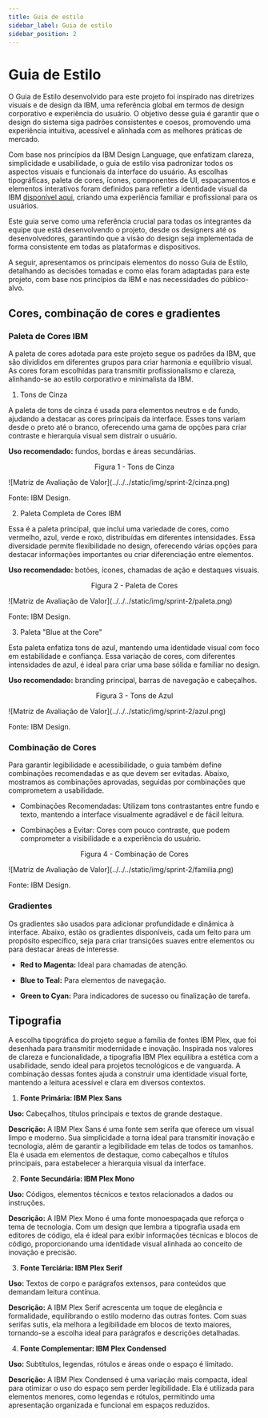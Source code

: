```yaml
---
title: Guia de estilo
sidebar_label: Guia de estilo
sidebar_position: 2
---
```


# Guia de Estilo

O Guia de Estilo desenvolvido para este projeto foi inspirado nas diretrizes visuais e de design da IBM, uma referência global em termos de design corporativo e experiência do usuário. O objetivo desse guia é garantir que o design do sistema siga padrões consistentes e coesos, promovendo uma experiência intuitiva, acessível e alinhada com as melhores práticas de mercado.

Com base nos princípios da IBM Design Language, que enfatizam clareza, simplicidade e usabilidade, o guia de estilo visa padronizar todos os aspectos visuais e funcionais da interface do usuário. As escolhas tipográficas, paleta de cores, ícones, componentes de UI, espaçamentos e elementos interativos foram definidos para refletir a identidade visual da IBM [disponível aqui](https://www.ibm.com/design/language/), criando uma experiência familiar e profissional para os usuários.

Este guia serve como uma referência crucial para todas os integrantes da equipe que está desenvolvendo o projeto, desde os designers até os desenvolvedores, garantindo que a visão do design seja implementada de forma consistente em todas as plataformas e dispositivos.

A seguir, apresentamos os principais elementos do nosso Guia de Estilo, detalhando as decisões tomadas e como elas foram adaptadas para este projeto, com base nos princípios da IBM e nas necessidades do público-alvo.

## Cores, combinação de cores e gradientes

### Paleta de Cores IBM

A paleta de cores adotada para este projeto segue os padrões da IBM, que são divididos em diferentes grupos para criar harmonia e equilíbrio visual. As cores foram escolhidas para transmitir profissionalismo e clareza, alinhando-se ao estilo corporativo e minimalista da IBM.

1. Tons de  Cinza

A paleta de tons de cinza é usada para elementos neutros e de fundo, ajudando a destacar as cores principais da interface. Esses tons variam desde o preto até o branco, oferecendo uma gama de opções para criar contraste e hierarquia visual sem distrair o usuário.

**Uso recomendado:** fundos, bordas e áreas secundárias.

<p align="center"> Figura 1 - Tons de Cinza </p>
![Matriz de Avaliação de Valor](../../../static/img/sprint-2/cinza.png)
<p style={{textAlign: 'center'}}>Fonte: IBM Design.</p>

2. Paleta Completa de Cores IBM

Essa é a paleta principal, que inclui uma variedade de cores, como vermelho, azul, verde e roxo, distribuídas em diferentes intensidades. Essa diversidade permite flexibilidade no design, oferecendo várias opções para destacar informações importantes ou criar diferenciação entre elementos.

**Uso recomendado:** botões, ícones, chamadas de ação e destaques visuais.

<p align="center"> Figura 2 - Paleta de Cores </p>
![Matriz de Avaliação de Valor](../../../static/img/sprint-2/paleta.png)
<p style={{textAlign: 'center'}}>Fonte: IBM Design.</p>

3. Paleta "Blue at the Core"

Esta paleta enfatiza tons de azul, mantendo uma identidade visual com foco em estabilidade e confiança. Essa variação de cores, com diferentes intensidades de azul, é ideal para criar uma base sólida e familiar no design.

**Uso recomendado:** branding principal, barras de navegação e cabeçalhos.

<p align="center"> Figura 3 - Tons de Azul </p>
![Matriz de Avaliação de Valor](../../../static/img/sprint-2/azul.png)
<p style={{textAlign: 'center'}}>Fonte: IBM Design.</p>

### Combinação de Cores

Para garantir legibilidade e acessibilidade, o guia também define combinações recomendadas e as que devem ser evitadas. Abaixo, mostramos as combinações aprovadas, seguidas por combinações que comprometem a usabilidade.

- Combinações Recomendadas: Utilizam tons contrastantes entre fundo e texto, mantendo a interface visualmente agradável e de fácil leitura.

- Combinações a Evitar: Cores com pouco contraste, que podem comprometer a visibilidade e a experiência do usuário.

<p align="center"> Figura 4 - Combinação de Cores </p>
![Matriz de Avaliação de Valor](../../../static/img/sprint-2/familia.png)
<p style={{textAlign: 'center'}}>Fonte: IBM Design.</p>

### Gradientes

Os gradientes são usados para adicionar profundidade e dinâmica à interface. Abaixo, estão os gradientes disponíveis, cada um feito para um propósito específico, seja para criar transições suaves entre elementos ou para destacar áreas de interesse.

- **Red to Magenta:** Ideal para chamadas de atenção.

- **Blue to Teal:** Para elementos de navegação.

- **Green to Cyan:** Para indicadores de sucesso ou finalização de tarefa.

## Tipografia

A escolha tipográfica do projeto segue a família de fontes IBM Plex, que foi desenhada para transmitir modernidade e inovação. Inspirada nos valores de clareza e funcionalidade, a tipografia IBM Plex equilibra a estética com a usabilidade, sendo ideal para projetos tecnológicos e de vanguarda. A combinação dessas fontes ajuda a construir uma identidade visual forte, mantendo a leitura acessível e clara em diversos contextos.

1. **Fonte Primária: IBM Plex Sans**

**Uso:** Cabeçalhos, títulos principais e textos de grande destaque.

**Descrição:** A IBM Plex Sans é uma fonte sem serifa que oferece um visual limpo e moderno. Sua simplicidade a torna ideal para transmitir inovação e tecnologia, além de garantir a legibilidade em telas de todos os tamanhos. Ela é usada em elementos de destaque, como cabeçalhos e títulos principais, para estabelecer a hierarquia visual da interface.

2. **Fonte Secundária: IBM Plex Mono**

**Uso:** Códigos, elementos técnicos e textos relacionados a dados ou instruções.

**Descrição:** A IBM Plex Mono é uma fonte monoespaçada que reforça o tema de tecnologia. Com um design que lembra a tipografia usada em editores de código, ela é ideal para exibir informações técnicas e blocos de código, proporcionando uma identidade visual alinhada ao conceito de inovação e precisão.

3. **Fonte Terciária: IBM Plex Serif**

**Uso:** Textos de corpo e parágrafos extensos, para conteúdos que demandam leitura contínua.

**Descrição:** A IBM Plex Serif acrescenta um toque de elegância e formalidade, equilibrando o estilo moderno das outras fontes. Com suas serifas sutis, ela melhora a legibilidade em blocos de texto maiores, tornando-se a escolha ideal para parágrafos e descrições detalhadas.

4. **Fonte Complementar: IBM Plex Condensed**

**Uso:** Subtítulos, legendas, rótulos e áreas onde o espaço é limitado.

**Descrição:** A IBM Plex Condensed é uma variação mais compacta, ideal para otimizar o uso do espaço sem perder legibilidade. Ela é utilizada para elementos menores, como legendas e rótulos, permitindo uma apresentação organizada e funcional em espaços reduzidos.